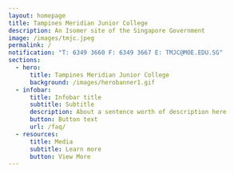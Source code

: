 ```yaml
---
layout: homepage
title: Tampines Meridian Junior College
description: An Isomer site of the Singapore Government
image: /images/tmjc.jpeg
permalink: /
notification: "T: 6349 3660 F: 6349 3667 E: TMJC@MOE.EDU.SG"
sections:
  - hero:
      title: Tampines Meridian Junior College
      background: /images/herobanner1.gif
  - infobar:
      title: Infobar title
      subtitle: Subtitle
      description: About a sentence worth of description here
      button: Button text
      url: /faq/
  - resources:
      title: Media
      subtitle: Learn more
      button: View More
---
```


